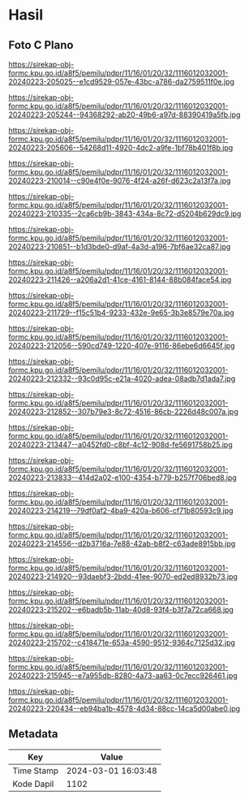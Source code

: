 # Hasil

## Foto C Plano

https://sirekap-obj-formc.kpu.go.id/a8f5/pemilu/pdpr/11/16/01/20/32/1116012032001-20240223-205025--e1cd9529-057e-43bc-a786-da2759511f0e.jpg

https://sirekap-obj-formc.kpu.go.id/a8f5/pemilu/pdpr/11/16/01/20/32/1116012032001-20240223-205244--94368292-ab20-49b6-a97d-88390419a5fb.jpg

https://sirekap-obj-formc.kpu.go.id/a8f5/pemilu/pdpr/11/16/01/20/32/1116012032001-20240223-205606--54268d11-4920-4dc2-a9fe-1bf78b401f8b.jpg

https://sirekap-obj-formc.kpu.go.id/a8f5/pemilu/pdpr/11/16/01/20/32/1116012032001-20240223-210014--c90e4f0e-9076-4f24-a26f-d623c2a13f7a.jpg

https://sirekap-obj-formc.kpu.go.id/a8f5/pemilu/pdpr/11/16/01/20/32/1116012032001-20240223-210335--2ca6cb9b-3843-434a-8c72-d5204b629dc9.jpg

https://sirekap-obj-formc.kpu.go.id/a8f5/pemilu/pdpr/11/16/01/20/32/1116012032001-20240223-210851--b1d3bde0-d9af-4a3d-a196-7bf6ae32ca87.jpg

https://sirekap-obj-formc.kpu.go.id/a8f5/pemilu/pdpr/11/16/01/20/32/1116012032001-20240223-211426--a206a2d1-41ce-4161-8144-88b084face54.jpg

https://sirekap-obj-formc.kpu.go.id/a8f5/pemilu/pdpr/11/16/01/20/32/1116012032001-20240223-211729--f15c51b4-9233-432e-9e65-3b3e8579e70a.jpg

https://sirekap-obj-formc.kpu.go.id/a8f5/pemilu/pdpr/11/16/01/20/32/1116012032001-20240223-212056--590cd749-1220-407e-9116-86ebe6d6645f.jpg

https://sirekap-obj-formc.kpu.go.id/a8f5/pemilu/pdpr/11/16/01/20/32/1116012032001-20240223-212332--93c0d95c-e21a-4020-adea-08adb7d1ada7.jpg

https://sirekap-obj-formc.kpu.go.id/a8f5/pemilu/pdpr/11/16/01/20/32/1116012032001-20240223-212852--307b79e3-8c72-4516-86cb-2226d48c007a.jpg

https://sirekap-obj-formc.kpu.go.id/a8f5/pemilu/pdpr/11/16/01/20/32/1116012032001-20240223-213447--a0452fd0-c8bf-4c12-908d-fe5691758b25.jpg

https://sirekap-obj-formc.kpu.go.id/a8f5/pemilu/pdpr/11/16/01/20/32/1116012032001-20240223-213833--414d2a02-e100-4354-b779-b257f706bed8.jpg

https://sirekap-obj-formc.kpu.go.id/a8f5/pemilu/pdpr/11/16/01/20/32/1116012032001-20240223-214219--79df0af2-4ba9-420a-b606-cf71b80593c9.jpg

https://sirekap-obj-formc.kpu.go.id/a8f5/pemilu/pdpr/11/16/01/20/32/1116012032001-20240223-214556--d2b3716a-7e88-42ab-b8f2-c63ade8915bb.jpg

https://sirekap-obj-formc.kpu.go.id/a8f5/pemilu/pdpr/11/16/01/20/32/1116012032001-20240223-214920--93daebf3-2bdd-41ee-9070-ed2ed8932b73.jpg

https://sirekap-obj-formc.kpu.go.id/a8f5/pemilu/pdpr/11/16/01/20/32/1116012032001-20240223-215202--e6badb5b-11ab-40d8-93f4-b3f7a72ca668.jpg

https://sirekap-obj-formc.kpu.go.id/a8f5/pemilu/pdpr/11/16/01/20/32/1116012032001-20240223-215702--c418471e-653a-4590-9512-9364c7125d32.jpg

https://sirekap-obj-formc.kpu.go.id/a8f5/pemilu/pdpr/11/16/01/20/32/1116012032001-20240223-215945--e7a955db-8280-4a73-aa63-0c7ecc926461.jpg

https://sirekap-obj-formc.kpu.go.id/a8f5/pemilu/pdpr/11/16/01/20/32/1116012032001-20240223-220434--eb94ba1b-4578-4d34-88cc-14ca5d00abe0.jpg


## Metadata

| Key        | Value               |
| ---------- | ------------------- |
| Time Stamp | 2024-03-01 16:03:48 |
| Kode Dapil | 1102                |



